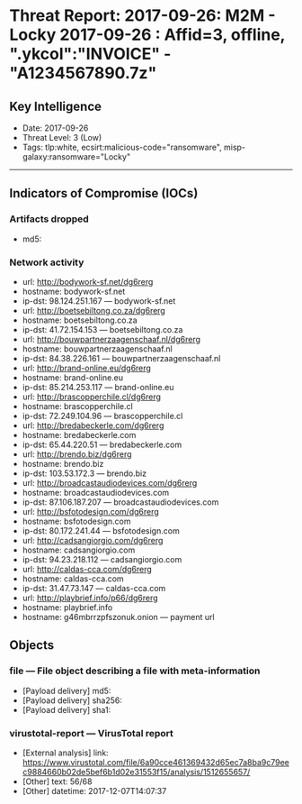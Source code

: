 # Threat Report: 2017-09-26: M2M -  Locky 2017-09-26 : Affid=3, offline, ".ykcol":"INVOICE" - "A1234567890.7z"


## Key Intelligence
* Date: 2017-09-26
* Threat Level: 3 (Low)
* Tags: tlp:white, ecsirt:malicious-code="ransomware", misp-galaxy:ransomware="Locky"

---

## Indicators of Compromise (IOCs)
### Artifacts dropped
* md5: <md5>

### Network activity
* url: http://bodywork-sf.net/dg6rerg
* hostname: bodywork-sf.net
* ip-dst: 98.124.251.167 — bodywork-sf.net
* url: http://boetsebiltong.co.za/dg6rerg
* hostname: boetsebiltong.co.za
* ip-dst: 41.72.154.153 — boetsebiltong.co.za
* url: http://bouwpartnerzaagenschaaf.nl/dg6rerg
* hostname: bouwpartnerzaagenschaaf.nl
* ip-dst: 84.38.226.161 — bouwpartnerzaagenschaaf.nl
* url: http://brand-online.eu/dg6rerg
* hostname: brand-online.eu
* ip-dst: 85.214.253.117 — brand-online.eu
* url: http://brascopperchile.cl/dg6rerg
* hostname: brascopperchile.cl
* ip-dst: 72.249.104.96 — brascopperchile.cl
* url: http://bredabeckerle.com/dg6rerg
* hostname: bredabeckerle.com
* ip-dst: 65.44.220.51 — bredabeckerle.com
* url: http://brendo.biz/dg6rerg
* hostname: brendo.biz
* ip-dst: 103.53.172.3 — brendo.biz
* url: http://broadcastaudiodevices.com/dg6rerg
* hostname: broadcastaudiodevices.com
* ip-dst: 87.106.187.207 — broadcastaudiodevices.com
* url: http://bsfotodesign.com/dg6rerg
* hostname: bsfotodesign.com
* ip-dst: 80.172.241.44 — bsfotodesign.com
* url: http://cadsangiorgio.com/dg6rerg
* hostname: cadsangiorgio.com
* ip-dst: 94.23.218.112 — cadsangiorgio.com
* url: http://caldas-cca.com/dg6rerg
* hostname: caldas-cca.com
* ip-dst: 31.47.73.147 — caldas-cca.com
* url: http://playbrief.info/p66/dg6rerg
* hostname: playbrief.info
* hostname: g46mbrrzpfszonuk.onion — payment url

## Objects
### file — File object describing a file with meta-information
* [Payload delivery] md5: <md5>
* [Payload delivery] sha256: <sha256>
* [Payload delivery] sha1: <sha1>

### virustotal-report — VirusTotal report
* [External analysis] link: https://www.virustotal.com/file/6a90cce461369432d65ec7a8ba9c79eec9884660b02de5bef6b1d02e31553f15/analysis/1512655657/
* [Other] text: 56/68
* [Other] datetime: 2017-12-07T14:07:37
